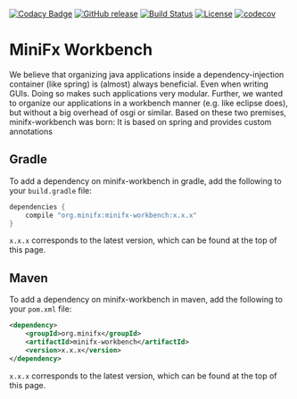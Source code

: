 [![Codacy Badge](https://api.codacy.com/project/badge/Grade/fc1500db4cb34e398616c2085a509612)](https://app.codacy.com/app/minifx-developers/minifx-workbench?utm_source=github.com&utm_medium=referral&utm_content=minifx/minifx-workbench&utm_campaign=Badge_Grade_Dashboard)
[![GitHub release](https://img.shields.io/github/release/minifx/minifx-workbench.svg)](https://github.com/minifx/minifx-workbench/releases/)
[![Build Status](https://travis-ci.com/minifx/minifx-workbench.svg?branch=master)](https://travis-ci.com/minifx/minifx-workbench)
[![License](https://img.shields.io/github/license/minifx/minifx-workbench.svg)](https://opensource.org/licenses/Apache-2.0) 
[![codecov](https://codecov.io/gh/minifx/minifx-workbench/branch/master/graph/badge.svg)](https://codecov.io/gh/minifx/minifx-workbench)


# MiniFx Workbench

We believe that organizing java applications inside a dependency-injection container (like spring) is (almost) always beneficial. 
Even when writing GUIs. Doing so makes such applications very modular. Further, we wanted to organize our applications 
in a workbench manner (e.g. like eclipse does), but without a big overhead of osgi or similar. Based on these two premises, minifx-workbench was born: 
It is based on spring and provides custom annotations

## Gradle

To add a dependency on minifx-workbench in gradle, add the following to your ```build.gradle``` file:

```gradle
dependencies {
    compile "org.minifx:minifx-workbench:x.x.x"
}
```

```x.x.x``` corresponds to the latest version, which can be found at the top of this page.

## Maven

To add a dependency on minifx-workbench in maven, add the following to your ```pom.xml``` file:

```xml
<dependency>
    <groupId>org.minifx</groupId>
    <artifactId>minifx-workbench</artifactId>
    <version>x.x.x</version>
</dependency>
```

```x.x.x``` corresponds to the latest version, which can be found at the top of this page.
